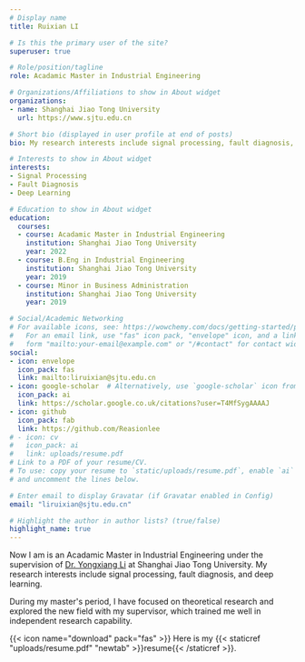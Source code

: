 ```yaml
---
# Display name
title: Ruixian LI

# Is this the primary user of the site?
superuser: true

# Role/position/tagline
role: Acadamic Master in Industrial Engineering

# Organizations/Affiliations to show in About widget
organizations:
- name: Shanghai Jiao Tong University
  url: https://www.sjtu.edu.cn

# Short bio (displayed in user profile at end of posts)
bio: My research interests include signal processing, fault diagnosis, and deep learning.

# Interests to show in About widget
interests:
- Signal Processing
- Fault Diagnosis
- Deep Learning

# Education to show in About widget
education:
  courses:
  - course: Acadamic Master in Industrial Engineering
    institution: Shanghai Jiao Tong University
    year: 2022
  - course: B.Eng in Industrial Engineering
    institution: Shanghai Jiao Tong University
    year: 2019
  - course: Minor in Business Administration
    institution: Shanghai Jiao Tong University
    year: 2019

# Social/Academic Networking
# For available icons, see: https://wowchemy.com/docs/getting-started/page-builder/#icons
#   For an email link, use "fas" icon pack, "envelope" icon, and a link in the
#   form "mailto:your-email@example.com" or "/#contact" for contact widget.
social:
- icon: envelope
  icon_pack: fas
  link: mailto:liruixian@sjtu.edu.cn
- icon: google-scholar  # Alternatively, use `google-scholar` icon from `ai` icon pack
  icon_pack: ai
  link: https://scholar.google.co.uk/citations?user=T4MfSygAAAAJ
- icon: github
  icon_pack: fab
  link: https://github.com/Reasionlee
# - icon: cv
#   icon_pack: ai
#   link: uploads/resume.pdf
# Link to a PDF of your resume/CV.
# To use: copy your resume to `static/uploads/resume.pdf`, enable `ai` icons in `params.toml`, 
# and uncomment the lines below.

# Enter email to display Gravatar (if Gravatar enabled in Config)
email: "liruixian@sjtu.edu.cn"

# Highlight the author in author lists? (true/false)
highlight_name: true
---
```


Now I am is an Acadamic Master in Industrial Engineering under the supervision of [Dr. Yongxiang Li](https://me.sjtu.edu.cn/teacher_directory1/liyongxiang.html) at Shanghai Jiao Tong University. My research interests include signal processing, fault diagnosis, and deep learning. 

During my master's period, I have focused on theoretical research and explored the new field with my supervisor, which trained me well in independent research capability.

{{< icon name="download" pack="fas" >}} Here is my {{< staticref "uploads/resume.pdf" "newtab" >}}resume{{< /staticref >}}.

